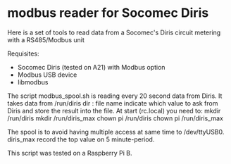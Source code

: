 # modbus reader for Socomec Diris

Here is a set of tools to read data from a Socomec's Diris circuit metering with a RS485/Modbus unit

Requisites:
 - Socomec Diris (tested on A21) with Modbus option
 - Modbus USB device
 - libmodbus

The script modbus_spool.sh is reading every 20 second data from Diris.
It takes data from /run/diris dir : file name indicate which value to ask from Diris
and store the result into the file.
At start (rc.local) you need to:
mkdir /run/diris
mkdir /run/diris_max
chown pi /run/diris
chown pi /run/diris_max

The spool is to avoid having multiple access at same time to /dev/ttyUSB0.
diris_max record the top value on 5 minute-period.

This script was tested on a Raspberry Pi B.


